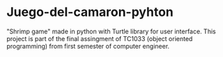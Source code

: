 # Juego-del-camaron-pyhton
"Shrimp game" made in python with Turtle library for user interface. This project is part of the final assingment of TC1033 (object oriented programming) from first semester of computer engineer.
